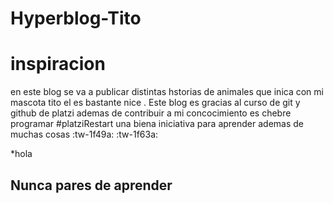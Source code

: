 # Hyperblog-Tito
# inspiracion
en este blog se va a publicar distintas hstorias de animales que inica con mi mascota tito el es bastante nice .
Este blog es gracias al curso de git y github de platzi ademas de contribuir a mi concocimiento es chebre programar #platziRestart una biena iniciativa para aprender ademas de muchas cosas :tw-1f49a: :tw-1f63a:

*hola

## Nunca pares de aprender
